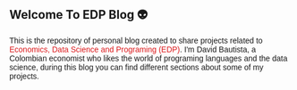 
## Welcome To EDP Blog 👽
<p><span style="font-family: Helvetica;"> This is the repository of personal blog created to share projects related to <span style="color: rgb(220, 25, 27);">Economics, Data Science and Programing (EDP)</span>. I&apos;m David Bautista, a Colombian economist who likes the world of programing languages and the data science, during this blog you can find different sections about some of my projects.</span></p>
